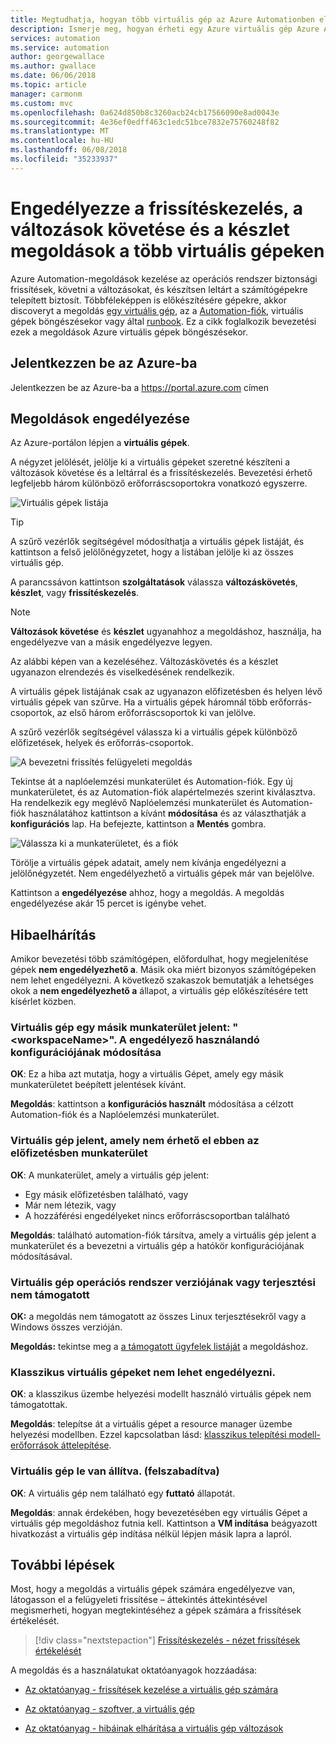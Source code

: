 ```yaml
---
title: Megtudhatja, hogyan több virtuális gép az Azure Automationben előkészítésére frissítéskezelés, a változások követése, és a készlet megoldások
description: Ismerje meg, hogyan érheti egy Azure virtuális gép Azure Automation részét képező frissítéskezelés, a változások követése, és a készlet megoldásokkal
services: automation
ms.service: automation
author: georgewallace
ms.author: gwallace
ms.date: 06/06/2018
ms.topic: article
manager: carmonm
ms.custom: mvc
ms.openlocfilehash: 0a624d850b8c3260acb24cb17566090e8ad0043e
ms.sourcegitcommit: 4e36ef0edff463c1edc51bce7832e75760248f82
ms.translationtype: MT
ms.contentlocale: hu-HU
ms.lasthandoff: 06/08/2018
ms.locfileid: "35233937"
---
```

# <a name="enable-update-management-change-tracking-and-inventory-solutions-on-multiple-vms"></a>Engedélyezze a frissítéskezelés, a változások követése és a készlet megoldások a több virtuális gépeken

Azure Automation-megoldások kezelése az operációs rendszer biztonsági frissítések, követni a változásokat, és készítsen leltárt a számítógépekre telepített biztosít. Többféleképpen is előkészítésére gépekre, akkor discoveryt a megoldás [egy virtuális gép](automation-onboard-solutions-from-vm.md), az a [Automation-fiók](automation-onboard-solutions-from-automation-account.md), virtuális gépek böngészésekor vagy által [runbook](automation-onboard-solutions.md). Ez a cikk foglalkozik bevezetési ezek a megoldások Azure virtuális gépek böngészésekor.

## <a name="log-in-to-azure"></a>Jelentkezzen be az Azure-ba

Jelentkezzen be az Azure-ba a https://portal.azure.com címen

## <a name="enable-solutions"></a>Megoldások engedélyezése

Az Azure-portálon lépjen a **virtuális gépek**.

A négyzet jelölését, jelölje ki a virtuális gépeket szeretné készíteni a változások követése és a leltárral és a frissítéskezelés. Bevezetési érhető legfeljebb három különböző erőforráscsoportokra vonatkozó egyszerre.

![Virtuális gépek listája](media/automation-onboard-solutions-from-browse/vmlist.png)
> [!TIP]
> A szűrő vezérlők segítségével módosíthatja a virtuális gépek listáját, és kattintson a felső jelölőnégyzetet, hogy a listában jelölje ki az összes virtuális gép.

A parancssávon kattintson **szolgáltatások** válassza **változáskövetés**, **készlet**, vagy **frissítéskezelés**.

> [!NOTE]
> **Változások követése** és **készlet** ugyanahhoz a megoldáshoz, használja, ha engedélyezve van a másik engedélyezve legyen.

Az alábbi képen van a kezeléséhez. Változáskövetés és a készlet ugyanazon elrendezés és viselkedésének rendelkezik.

A virtuális gépek listájának csak az ugyanazon előfizetésben és helyen lévő virtuális gépek van szűrve. Ha a virtuális gépek háromnál több erőforrás-csoportok, az első három erőforráscsoportok ki van jelölve.

A szűrő vezérlők segítségével válassza ki a virtuális gépek különböző előfizetések, helyek és erőforrás-csoportok.

![A bevezetni frissítés felügyeleti megoldás](media/automation-onboard-solutions-from-browse/onboardsolutions.png)

Tekintse át a naplóelemzési munkaterület és Automation-fiók. Egy új munkaterületet, és az Automation-fiók alapértelmezés szerint kiválasztva. Ha rendelkezik egy meglévő Naplóelemzési munkaterület és Automation-fiók használatához kattintson a kívánt **módosítása** és az választhatják a **konfigurációs** lap. Ha befejezte, kattintson a **Mentés** gombra.

![Válassza ki a munkaterületet, és a fiók](media/automation-onboard-solutions-from-browse/selectworkspaceandaccount.png)

Törölje a virtuális gépek adatait, amely nem kívánja engedélyezni a jelölőnégyzetét. Nem engedélyezhető a virtuális gépek már van bejelölve.

Kattintson a **engedélyezése** ahhoz, hogy a megoldás. A megoldás engedélyezése akár 15 percet is igénybe vehet.

## <a name="troubleshooting"></a>Hibaelhárítás

Amikor bevezetési több számítógépen, előfordulhat, hogy megjelenítése gépek **nem engedélyezhető a**. Másik oka miért bizonyos számítógépeken nem lehet engedélyezni. A következő szakaszok bemutatják a lehetséges okok a **nem engedélyezhető a** állapot, a virtuális gép előkészítésére tett kísérlet közben.

### <a name="vm-reports-to-a-different-workspace-workspacename--change-configuration-to-use-it-for-enabling"></a>Virtuális gép egy másik munkaterület jelent: "\<workspaceName\>".  A engedélyező használandó konfigurációjának módosítása

**OK**: Ez a hiba azt mutatja, hogy a virtuális Gépet, amely egy másik munkaterületet beépített jelentések kívánt.

**Megoldás**: kattintson a **konfigurációs használt** módosítása a célzott Automation-fiók és a Naplóelemzési munkaterület.

### <a name="vm-reports-to-a-workspace-that-is-not-available-in-this-subscription"></a>Virtuális gép jelent, amely nem érhető el ebben az előfizetésben munkaterület

**OK**: A munkaterület, amely a virtuális gép jelent:

* Egy másik előfizetésben található, vagy
* Már nem létezik, vagy
* A hozzáférési engedélyeket nincs erőforráscsoportban található

**Megoldás**: található automation-fiók társítva, amely a virtuális gép jelent a munkaterület és a bevezetni a virtuális gép a hatókör konfigurációjának módosításával.

### <a name="vm-operating-system-version-or-distribution-is-not-supported"></a>Virtuális gép operációs rendszer verziójának vagy terjesztési nem támogatott

**OK:** a megoldás nem támogatott az összes Linux terjesztésekről vagy a Windows összes verzióján.

**Megoldás:** tekintse meg a [a támogatott ügyfelek listáját](automation-update-management.md#clients) a megoldáshoz.

### <a name="classic-vms-cannot-be-enabled"></a>Klasszikus virtuális gépeket nem lehet engedélyezni.

**OK**: a klasszikus üzembe helyezési modellt használó virtuális gépek nem támogatottak.

**Megoldás**: telepítse át a virtuális gépet a resource manager üzembe helyezési modellben. Ezzel kapcsolatban lásd: [klasszikus telepítési modell-erőforrások áttelepítése](../virtual-machines/windows/migration-classic-resource-manager-overview.md).

### <a name="vm-is-stopped-deallocated"></a>Virtuális gép le van állítva. (felszabadítva)

**OK**: A virtuális gép nem található egy **futtató** állapotát.

**Megoldás**: annak érdekében, hogy bevezetésében egy virtuális Gépet a virtuális gép megoldáshoz futnia kell. Kattintson a **VM indítása** beágyazott hivatkozást a virtuális gép indítása nélkül lépjen másik lapra a lapról.

## <a name="next-steps"></a>További lépések

Most, hogy a megoldás a virtuális gépek számára engedélyezve van, látogasson el a felügyeleti frissítése – áttekintés áttekintésével megismerheti, hogyan megtekintéséhez a gépek számára a frissítések értékelését.

> [!div class="nextstepaction"]
> [Frissítéskezelés - nézet frissítések értékelését](./automation-update-management.md#viewing-update-assessments)

A megoldás és a használatukat oktatóanyagok hozzáadása:

* [Az oktatóanyag - frissítések kezelése a virtuális gép számára](automation-tutorial-update-management.md)

* [Az oktatóanyag - szoftver, a virtuális gép](automation-tutorial-installed-software.md)

* [Az oktatóanyag - hibáinak elhárítása a virtuális gép változások](automation-tutorial-troubleshoot-changes.md)